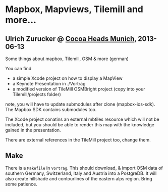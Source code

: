 # Mapbox, Mapviews, Tilemill and more...

## Ulrich Zurucker @ [Cocoa Heads Munich](http://cocoaheads.org/de/Munich/),  2013-06-13

Some things about mapbox, Tilemill, OSM & more (german)

You can find 

* a simple Xcode project on how to display a MapView
* a Keynote Presentation in ./Vortrag
* a modified version of TileMill OSMBright project (copy into your Tilemill/projects folder)

note, you will have to update submodules after clone (mapbox-ios-sdk). The Mapbox SDK contains submodules too.

The Xcode project conatins an external mbtiles resource which will not be included, but you should be able to render this map with the knowledge gained in the presentation.

There are external references in the TileMill project too, change them.

## Make

There is a `Makefile` in `Vortrag`. This should download, & import OSM data of southern Germany, Switzerland, Italy and Austria into a PostgreDB.
It will also create hillshade and contourlines of the eastern alps region. Bring some patience.

